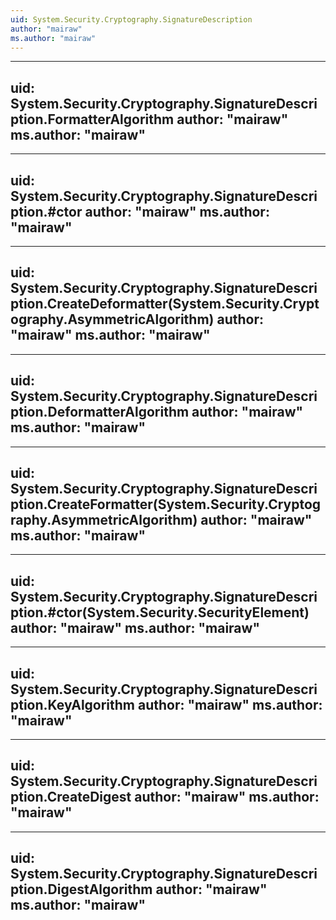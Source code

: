 ```yaml
---
uid: System.Security.Cryptography.SignatureDescription
author: "mairaw"
ms.author: "mairaw"
---
```


---
uid: System.Security.Cryptography.SignatureDescription.FormatterAlgorithm
author: "mairaw"
ms.author: "mairaw"
---

---
uid: System.Security.Cryptography.SignatureDescription.#ctor
author: "mairaw"
ms.author: "mairaw"
---

---
uid: System.Security.Cryptography.SignatureDescription.CreateDeformatter(System.Security.Cryptography.AsymmetricAlgorithm)
author: "mairaw"
ms.author: "mairaw"
---

---
uid: System.Security.Cryptography.SignatureDescription.DeformatterAlgorithm
author: "mairaw"
ms.author: "mairaw"
---

---
uid: System.Security.Cryptography.SignatureDescription.CreateFormatter(System.Security.Cryptography.AsymmetricAlgorithm)
author: "mairaw"
ms.author: "mairaw"
---

---
uid: System.Security.Cryptography.SignatureDescription.#ctor(System.Security.SecurityElement)
author: "mairaw"
ms.author: "mairaw"
---

---
uid: System.Security.Cryptography.SignatureDescription.KeyAlgorithm
author: "mairaw"
ms.author: "mairaw"
---

---
uid: System.Security.Cryptography.SignatureDescription.CreateDigest
author: "mairaw"
ms.author: "mairaw"
---

---
uid: System.Security.Cryptography.SignatureDescription.DigestAlgorithm
author: "mairaw"
ms.author: "mairaw"
---

